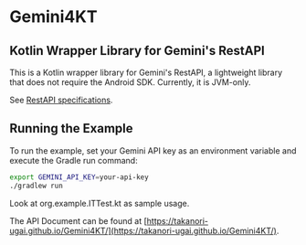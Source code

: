 # Gemini4KT

## Kotlin Wrapper Library for Gemini's RestAPI

This is a Kotlin wrapper library for Gemini's RestAPI, a lightweight library that does not require the Android SDK. Currently, it is JVM-only.

See [RestAPI specifications](https://ai.google.dev/tutorials/rest_quickstart?hl=en).

## Running the Example

To run the example, set your Gemini API key as an environment variable and execute the Gradle run command:

```bash
export GEMINI_API_KEY=your-api-key
./gradlew run
```

Look at org.example.ITTest.kt as sample usage.

The API Document can be found at [https://takanori-ugai.github.io/Gemini4KT/](https://takanori-ugai.github.io/Gemini4KT/).
